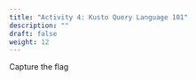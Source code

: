 ```yaml
---
title: "Activity 4: Kusto Query Language 101"
description: ""
draft: false
weight: 12
---
```


Capture the flag